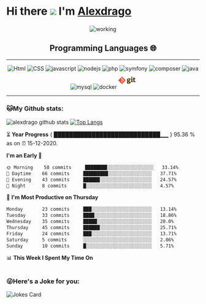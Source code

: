 # Hi there <img src="https://github.com/TheDudeThatCode/TheDudeThatCode/blob/master/Assets/Hi.gif" width="29px"> I'm [Alexdrago](https://alexdrago.dev) 


<p align="center">
 <img  src="https://camo.githubusercontent.com/992babdffd8c74a1502de375fbdf7e4d54773242/68747470733a2f2f6d656469612e67697068792e636f6d2f6d656469612f53576f536b4e36447854737a71494b4571762f67697068792e676966" align="center" alt="working" />
</p>
<h2 align="center">Programming Languages 🌐</h2>

---

<p align="center">
<img src="https://devicons.github.io/devicon/devicon.git/icons/html5/html5-original.svg" alt="Html" width="55" height="55"/> 
<img src="https://devicons.github.io/devicon/devicon.git/icons/css3/css3-original.svg" alt="CSS" width="55" height="55"/> 
<img src="https://devicons.github.io/devicon/devicon.git/icons/javascript/javascript-original.svg" alt="javascript" width="55" height="55"/> 
<img src="https://devicons.github.io/devicon/devicon.git/icons/nodejs/nodejs-original.svg" alt="nodejs" width="55" height="55"/> 
<img src="https://devicons.github.io/devicon/devicon.git/icons/php/php-original.svg" alt="php" width="55" height="55"/> 
<img src="https://devicons.github.io/devicon/devicon.git/icons/symfony/symfony-original.svg" alt="symfony" width="55" height="55"/> 
<img src="https://devicons.github.io/devicon/devicon.git/icons/composer/composer-original.svg" alt="composer" width="55" height="55"/> 
<img src="https://devicons.github.io/devicon/devicon.git/icons/java/java-original-wordmark.svg" alt="java" width="55" height="55"/> 
<img src="https://devicons.github.io/devicon/devicon.git/icons/mysql/mysql-original-wordmark.svg" alt="mysql" width="55" height="60"/> 
<img src="https://devicons.github.io/devicon/devicon.git/icons/docker/docker-original-wordmark.svg" alt="docker" width="45" height="40"/> 
<img src="https://raw.githubusercontent.com/github/explore/80688e429a7d4ef2fca1e82350fe8e3517d3494d/topics/git/git.png" alt="GIT" width="45" height="45"/> 
</p>

---
### 🐱My Github stats:

![alexdrago github stats](https://github-readme-stats.vercel.app/api?username=alexdrago&show_icons=true&title_color=ffc857&icon_color=8ac926&text_color=daf7dc&bg_color=151515&hide=["stars"])
[![Top Langs](https://github-readme-stats.vercel.app/api/top-langs/?username=alexdrago&layout=compact&text_color=daf7dc&bg_color=151515)](https://github.com/anuraghazra/github-readme-stats)

⏳ **Year Progress** { ████████████████████████████▁▁ } 95.36 % as on ⏰ 15-12-2020.
<!--START_SECTION:waka-->
**I'm an Early 🐤** 

```text
🌞 Morning    58 commits     ████████░░░░░░░░░░░░░░░░░   33.14% 
🌆 Daytime    66 commits     █████████░░░░░░░░░░░░░░░░   37.71% 
🌃 Evening    43 commits     ██████░░░░░░░░░░░░░░░░░░░   24.57% 
🌙 Night      8 commits      █░░░░░░░░░░░░░░░░░░░░░░░░   4.57%

```
📅 **I'm Most Productive on Thursday** 

```text
Monday       23 commits     ███░░░░░░░░░░░░░░░░░░░░░░   13.14% 
Tuesday      33 commits     ████░░░░░░░░░░░░░░░░░░░░░   18.86% 
Wednesday    35 commits     █████░░░░░░░░░░░░░░░░░░░░   20.0% 
Thursday     45 commits     ██████░░░░░░░░░░░░░░░░░░░   25.71% 
Friday       24 commits     ███░░░░░░░░░░░░░░░░░░░░░░   13.71% 
Saturday     5 commits      ░░░░░░░░░░░░░░░░░░░░░░░░░   2.86% 
Sunday       10 commits     █░░░░░░░░░░░░░░░░░░░░░░░░   5.71%

```


📊 **This Week I Spent My Time On** 

```text
```


<!--END_SECTION:waka-->



### 😜Here's a Joke for you:
<img src="https://readme-jokes.vercel.app/api" alt="Jokes Card" />

